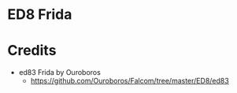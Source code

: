 # ED8 Frida

# Credits
- ed83 Frida by Ouroboros
    - https://github.com/Ouroboros/Falcom/tree/master/ED8/ed83